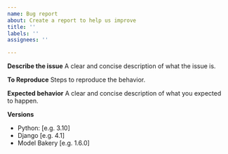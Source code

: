 ```yaml
---
name: Bug report
about: Create a report to help us improve
title: ''
labels: ''
assignees: ''

---
```


**Describe the issue**
A clear and concise description of what the issue is.

**To Reproduce**
Steps to reproduce the behavior.

**Expected behavior**
A clear and concise description of what you expected to happen.

**Versions**
 - Python: [e.g. 3.10]
 - Django [e.g. 4.1]
 - Model Bakery [e.g. 1.6.0]
